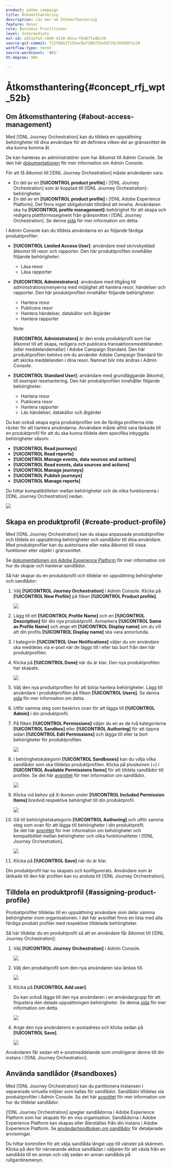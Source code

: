 ```yaml
---
product: adobe campaign
title: Åtkomsthantering
description: Läs mer om åtkomsthantering
feature: Resor
role: Business Practitioner
level: Intermediate
exl-id: a551efa5-c0d8-4138-96ca-fb407fad8c59
source-git-commit: 712f66b2715bac0af206755e59728c95499fa110
workflow-type: tm+mt
source-wordcount: '861'
ht-degree: 98%

---
```


# Åtkomsthantering{#concept_rfj_wpt_52b}

## Om åtkomsthantering {#about-access-management}

Med [!DNL Journey Orchestration] kan du tilldela en uppsättning behörigheter till dina användare för att definiera vilken del av gränssnittet de ska kunna komma åt.

De kan hanteras av administratörer som har åtkomst till Admin Console. Se den här [dokumentationen](https://helpx.adobe.com/se/enterprise/managing/user-guide.html) för mer information om Admin Console.

För att få åtkomst till [!DNL Journey Orchestration] måste användaren vara:

* En del av en **[!UICONTROL product profile]** i [!DNL Journey Orchestration] som är kopplad till [!DNL Journey Orchestration]-behörigheter.
* En del av en **[!UICONTROL product profile]** i [!DNL Adobe Experience Platform]. Det finns inget obligatoriskt tillstånd att inneha. Användaren ska ha **[!UICONTROL profile management]**-behörighet för att skapa och redigera plattformssegment från gränssnittet i [!DNL Journey Orchestration]. Se denna [sida](https://docs.adobe.com/content/help/sv-SE/experience-platform/access-control/home.html#adobe-admin-console) för mer information om detta.

I Admin Console kan du tilldela användarna en av följande färdiga produktprofiler:

* **[!UICONTROL Limited Access User]**: användare med skrivskyddad åtkomst till resor och rapporter. Den här produktprofilen innehåller följande behörigheter:
   * Läsa resor
   * Läsa rapporter

* **[!UICONTROL Administrators]**: användare med tillgång till administrationsmenyerna med möjlighet att hantera resor, händelser och rapporter. Den här produktprofilen innehåller följande behörigheter:
   * Hantera resor
   * Publicera resor
   * Hantera händelser, datakällor och åtgärder
   * Hantera rapporter

   >[!NOTE]
   >
   >**[!UICONTROL Administrators]** är den enda produktprofil som har åtkomst till att skapa, redigera och publicera transaktionsmeddelanden (eller meddelandemallar) i Adobe Campaign Standard. Den här produktprofilen behövs om du använder Adobe Campaign Standard för att skicka meddelanden i dina resor. Namnet bör inte ändras i Admin Console.

* **[!UICONTROL Standard User]**: användare med grundläggande åtkomst, till exempel resehantering. Den här produktprofilen innehåller följande behörigheter:
   * Hantera resor
   * Publicera resor
   * Hantera rapporter
   * Läs händelser, datakällor och åtgärder

Du kan också skapa egna produktprofiler om de färdiga profilerna inte räcker för att hantera användarna.
Användare måste alltid vara länkade till en produktprofil för att du ska kunna tilldela dem specifika inbyggda behörigheter såsom:

* **[!UICONTROL Read journeys]**
* **[!UICONTROL Read reports]**
* **[!UICONTROL Manage events, data sources and actions]**
* **[!UICONTROL Read events, data sources and actions]**
* **[!UICONTROL Manage journeys]**
* **[!UICONTROL Publish journeys]**
* **[!UICONTROL Manage reports]**

Du hittar kompatibiliteten mellan behörigheter och de olika funktionerna i [!DNL Journey Orchestration] nedan.

![](../assets/do-not-localize/journey_permission.png)

## Skapa en produktprofil {#create-product-profile}

Med [!DNL Journey Orchestration] kan du skapa anpassade produktprofiler och tilldela en uppsättning behörigheter och sandlådor till dina användare. Med produktprofiler kan du auktorisera eller neka åtkomst till vissa funktioner eller objekt i gränssnittet.

Se [dokumentationen om Adobe Experience Platform](https://docs.adobe.com/content/help/sv-SE/experience-platform/sandbox/ui/user-guide.html) för mer information om hur du skapar och hanterar sandlådor.

Så här skapar du en produktprofil och tilldelar en uppsättning behörigheter och sandlådor:

1. Välj **[!UICONTROL Journey Orchestration]** i Admin Console. Klicka på **[!UICONTROL New Profile]** på fliken **[!UICONTROL Product profile]**.

   ![](../assets/do-not-localize/user_management_5.png)

1. Lägg till ett **[!UICONTROL Profile Name]** och en **[!UICONTROL Description]** för din nya produktprofil. Avmarkera **[!UICONTROL Same as Profile Name]** och ange ett **[!UICONTROL Display name]** om du vill att din profils **[!UICONTROL Display name]** ska vara annorlunda.

1. I kategorin **[!UICONTROL User Notifications]** väljer du om användare ska meddelas via e-post när de läggs till i eller tas bort från den här produktprofilen.

1. Klicka på **[!UICONTROL Done]** när du är klar. Den nya produktprofilen har skapats.

   ![](../assets/do-not-localize/user_management_1.png)

1. Välj den nya produktprofilen för att börja hantera behörigheter. Lägg till användare i produktprofilen på fliken **[!UICONTROL Users]**. Se denna [sida](../about/access-management.md#assigning-product-profile) för mer information om detta.

1. Utför samma steg som beskrivs ovan för att lägga till **[!UICONTROL Admin]** i din produktprofil.

1. På fliken **[!UICONTROL Permissions]** väljer du en av de två kategorierna **[!UICONTROL Sandbox]** eller **[!UICONTROL Authoring]** för att öppna sidan **[!UICONTROL Edit Permissions]** och lägga till eller ta bort behörigheter för produktprofilen.

   ![](../assets/do-not-localize/user_management_7.png)

1. I behörighetskategorin **[!UICONTROL Sandboxes]** kan du välja vilka sandlådor som ska tilldelas produktprofilen. Klicka på plusikonen (+) i **[!UICONTROL Available Permissions Items]** för att tilldela sandlådor till profilen. Se det här [avsnittet](../about/access-management.md#sandboxes) för mer information om sandlådor.

   ![](../assets/do-not-localize/user_management_8.png)

1. Klicka vid behov på X-ikonen under **[!UICONTROL Included Permission Items]** bredvid respektive behörighet till din produktprofil.

   ![](../assets/do-not-localize/user_management_9.png)

1. Gå till behörighetskategorin **[!UICONTROL Authoring]** och utför samma steg som ovan för att lägga till behörigheter i din produktprofil.
   <br>Se det här [avsnittet](../about/access-management.md#about-access-management) för mer information om behörigheter och kompatibilitet mellan behörigheter och olika funktionaliteter i [!DNL Journey Orchestration].

   ![](../assets/do-not-localize/user_management_10.png)

1. Klicka på **[!UICONTROL Save]** när du är klar.

Din produktprofil har nu skapats och konfigurerats. Användare som är länkade till den här profilen kan nu ansluta till [!DNL Journey Orchestration].

## Tilldela en produktprofil {#assigning-product-profile}

Produktprofiler tilldelas till en uppsättning användare som delar samma behörigheter inom organisationen.
I det här avsnittet finns en lista med alla färdiga produkt profiler med respektive tilldelade behörigheter.

Så här tilldelar du en produktprofil så att en användare får åtkomst till [!DNL Journey Orchestration]:

1. Välj **[!UICONTROL Journey Orchestration]** i Admin Console.

   ![](../assets/do-not-localize/user_management.png)

1. Välj den produktprofil som den nya användaren ska länkas till.

   ![](../assets/do-not-localize/user_management_2.png)

1. Klicka på **[!UICONTROL Add user]**.

   Du kan också lägga till den nya användaren i en användargrupp för att finjustera den delade uppsättningen behörigheter. Se denna [sida](https://helpx.adobe.com/se/enterprise/using/user-groups.html) för mer information om detta.

   ![](../assets/do-not-localize/user_management_3.png)

1. Ange den nya användarens e-postadress och klicka sedan på **[!UICONTROL Save]**.

   ![](../assets/do-not-localize/user_management_4.png)

Användaren får sedan ett e-postmeddelande som omdirigerar denne till din instans i [!DNL Journey Orchestration].

## Använda sandlådor {#sandboxes}

Med [!DNL Journey Orchestration] kan du partitionera instansen i separerade virtuella miljöer som kallas för sandlådor.
Sandlådor tilldelas via produktprofiler i Admin Console. Se det här [avsnittet](../about/access-management.md#create-product-profile) för mer information om hur du tilldelar sandlådor.

[!DNL Journey Orchestration] speglar sandlådorna i Adobe Experience Platform som har skapats för en viss organisation.
Sandlådorna i Adobe Experience Platform kan skapas eller återställas från din instans i Adobe Experience Platform. Se [användarhandboken om sandlådor](https://docs.adobe.com/content/help/en/experience-platform/sandbox/ui/user-guide.html) för detaljerade anvisningar.

Du hittar kontrollen för att välja sandlåda längst upp till vänster på skärmen. Klicka på den för närvarande aktiva sandlådan i väljaren för att växla från en sandlåda till en annan och välj sedan en annan sandlåda på rullgardinsmenyn.
